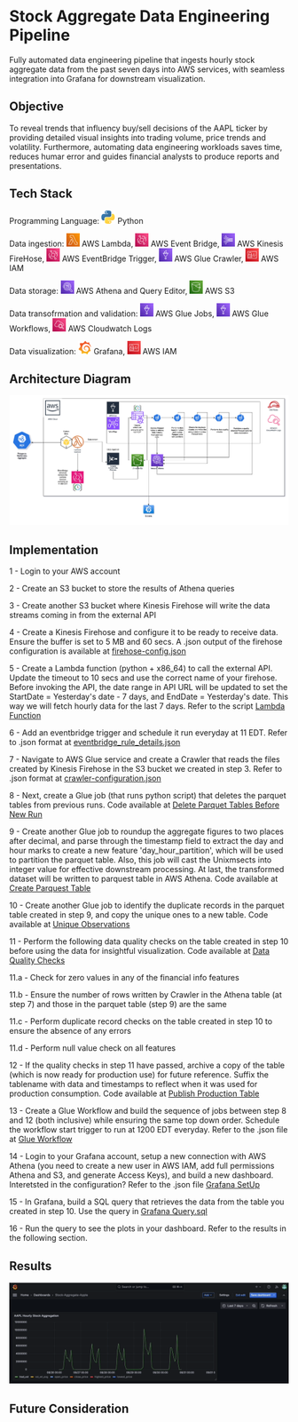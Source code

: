 # Stock Aggregate Data Engineering Pipeline
Fully automated data engineering pipeline that ingests hourly stock aggregate data from the past seven days into AWS services, with seamless integration into Grafana for downstream visualization.

## Objective

To reveal trends that influency buy/sell decisions of the AAPL ticker by providing detailed visual insights into trading volume, price trends and volatility. Furthermore, automating data engineering workloads saves time, reduces humar error and guides financial analysts to produce reports and presentations.

## Tech Stack

Programming Language: ![Python](https://github.com/arnab-raychaudhari/stock-aggregation-data-pipeline/blob/9f69abd4d570c16be5bc47b330bca84032e24aa5/logos--python.svg) Python

Data ingestion: ![AWS Lambda](https://github.com/arnab-raychaudhari/stock-aggregation-data-pipeline/blob/1574de2d30f644046913b565ca778f22f449e567/logos--aws-lambda.svg) AWS Lambda, ![AWS EventBridge](https://github.com/arnab-raychaudhari/stock-aggregation-data-pipeline/blob/1574de2d30f644046913b565ca778f22f449e567/logos--aws-eventbridge.svg) AWS Event Bridge, ![AWS Kinesis](https://github.com/arnab-raychaudhari/stock-aggregation-data-pipeline/blob/1574de2d30f644046913b565ca778f22f449e567/logos--aws-kinesis.svg) AWS Kinesis FireHose, ![AWS EventBridge Trigger](https://github.com/arnab-raychaudhari/stock-aggregation-data-pipeline/blob/1574de2d30f644046913b565ca778f22f449e567/logos--aws-eventbridge.svg) AWS EventBridge Trigger, ![AWS Glue Crawler](https://github.com/arnab-raychaudhari/stock-aggregation-data-pipeline/blob/1574de2d30f644046913b565ca778f22f449e567/logos--aws-glue.svg) AWS Glue Crawler, ![AWS IAM](https://github.com/arnab-raychaudhari/stock-aggregation-data-pipeline/blob/1574de2d30f644046913b565ca778f22f449e567/logos--aws-iam.svg) AWS IAM

Data storage: ![AWS Athena](https://github.com/arnab-raychaudhari/stock-aggregation-data-pipeline/blob/1574de2d30f644046913b565ca778f22f449e567/logos--aws-athena.svg) AWS Athena and Query Editor, ![AWS S3](https://github.com/arnab-raychaudhari/stock-aggregation-data-pipeline/blob/1574de2d30f644046913b565ca778f22f449e567/logos--aws-s3.svg) AWS S3

Data transofrmation and validation: ![AWS Glue Jobs](https://github.com/arnab-raychaudhari/stock-aggregation-data-pipeline/blob/1574de2d30f644046913b565ca778f22f449e567/logos--aws-glue.svg) AWS Glue Jobs, ![AWS Glue WorkFlows](https://github.com/arnab-raychaudhari/stock-aggregation-data-pipeline/blob/1574de2d30f644046913b565ca778f22f449e567/logos--aws-glue.svg) AWS Glue Workflows, ![AWS Cloudwatch Logs](https://github.com/arnab-raychaudhari/stock-aggregation-data-pipeline/blob/1574de2d30f644046913b565ca778f22f449e567/logos--aws-cloudwatch.svg) AWS Cloudwatch Logs

Data visualization: ![Grafana](https://github.com/arnab-raychaudhari/stock-aggregation-data-pipeline/blob/9f69abd4d570c16be5bc47b330bca84032e24aa5/devicon--grafana.svg) Grafana, ![AWS IAM](https://github.com/arnab-raychaudhari/stock-aggregation-data-pipeline/blob/1574de2d30f644046913b565ca778f22f449e567/logos--aws-iam.svg) AWS IAM

## Architecture Diagram

![Architecture Diagram](https://github.com/arnab-raychaudhari/stock-aggregation-data-pipeline/blob/8782140878d57c7cb14357b8ba031b1f13c813c5/StockAggregateArchitectureDiagram.jpg)

## Implementation

1 - Login to your AWS account

2 - Create an S3 bucket to store the results of Athena queries

3 - Create another S3 bucket where Kinesis Firehose will write the data streams coming in from the external API

4 - Create a Kinesis Firehose and configure it to be ready to receive data. Ensure the buffer is set to 5 MB and 60 secs. A .json output of the firehose configuration is available at [firehose-config.json](https://github.com/arnab-raychaudhari/stock-aggregation-data-pipeline/blob/cb5a6422542fd0c9e0879f430506367eb8f2a69f/firehose-config.json)

5 - Create a Lambda function (python + x86_64) to call the external API. Update the timeout to 10 secs and use the correct name of your firehose. Before invoking the API, the date range in API URL will be updated to set the StartDate = Yesterday's date - 7 days, and EndDate = Yesterday's date. This way we will fetch hourly data for the last 7 days. Refer to the script [Lambda Function](https://github.com/arnab-raychaudhari/stock-aggregation-data-pipeline/blob/cb5a6422542fd0c9e0879f430506367eb8f2a69f/stock-aggregate-data-ingestion-lambda-function.py)

6 - Add an eventbridge trigger and schedule it run everyday at 11 EDT. Refer to .json format at [eventbridge_rule_details.json](https://github.com/arnab-raychaudhari/stock-aggregation-data-pipeline/blob/cb5a6422542fd0c9e0879f430506367eb8f2a69f/eventbridge_rule_details.json)

7 - Navigate to AWS Glue service and create a Crawler that reads the files created by Kinesis Firehose in the S3 bucket we created in step 3. Refer to .json format at [crawler-configuration.json](https://github.com/arnab-raychaudhari/stock-aggregation-data-pipeline/blob/cb5a6422542fd0c9e0879f430506367eb8f2a69f/crawler_configuration.json)

8 - Next, create a Glue job (that runs python script) that deletes the parquet tables from previous runs. Code available at [Delete Parquet Tables Before New Run](https://github.com/arnab-raychaudhari/stock-aggregation-data-pipeline/blob/b793992353ca4eac2ef41f8c3d5d9b5d54860070/delete-pqt-stock-aggregate-data-glue-job-script.py)

9 - Create another Glue job to roundup the aggregate figures to two places after decimal, and parse through the timestamp field to extract the day and hour marks to create a new feature 'day_hour_partition', which will be used to partition the parquet table. Also, this job will cast the Unixmsects into integer value for effective downstream processing. At last, the transformed dataset will be written to parquest table in AWS Athena. Code available at [Create Parquest Table](https://github.com/arnab-raychaudhari/stock-aggregation-data-pipeline/blob/b793992353ca4eac2ef41f8c3d5d9b5d54860070/create-stock-aggregate-data-pqt-glue-job-script.py)

10 - Create another Glue job to identify the duplicate records in the parquet table created in step 9, and copy the unique ones to a new table. Code available at [Unique Observations](https://github.com/arnab-raychaudhari/stock-aggregation-data-pipeline/blob/b793992353ca4eac2ef41f8c3d5d9b5d54860070/create-sans-dup-pqt-if-required-glue-job-script.py)

11 - Perform the following data quality checks on the table created in step 10 before using the data for insightful visualization. Code available at [Data Quality Checks](https://github.com/arnab-raychaudhari/stock-aggregation-data-pipeline/blob/e47f34588ccd706b2bb0894bf742d8a70bbfebf1/data-quality-stock-aggregate-glue-job-script.py)

11.a - Check for zero values in any of the financial info features

11.b - Ensure the number of rows written by Crawler in the Athena table (at step 7) and 
those in the parquet table (step 9) are the same

11.c - Perform duplicate record checks on the table created in step 10 to ensure the absence of any errors

11.d - Perform null value check on all features

12 - If the quality checks in step 11 have passed, archive a copy of the table (which is now ready for production use) for future reference. Suffix the tablename with data and timestamps to reflect when it was used for production consumption. Code available at [Publish Production Table](https://github.com/arnab-raychaudhari/stock-aggregation-data-pipeline/blob/b793992353ca4eac2ef41f8c3d5d9b5d54860070/publish_prod_parquet_stock_aggregate-glue-job-script.py)

13 - Create a Glue Workflow and build the sequence of jobs between step 8 and 12 (both inclusive) while ensuring the same top down order. Schedule the workflow start trigger to run at 1200 EDT everyday. Refer to the .json file at [Glue Workflow](https://github.com/arnab-raychaudhari/stock-aggregation-data-pipeline/blob/5a50abfac6b5baa007d88643db5ac3ca9487e552/glue-workflow-config.json)

14 - Login to your Grafana account, setup a new connection with AWS Athena (you need to create a new user in AWS IAM, add full permissions Athena and S3, and generate Access Keys), and build a new dashboard. Interetsted in the configuration? Refer to the .json file [Grafana SetUp](https://github.com/arnab-raychaudhari/stock-aggregation-data-pipeline/blob/5a50abfac6b5baa007d88643db5ac3ca9487e552/Stock-Aggregate-Apple-xxxxxxxxxxxxx.json)

15 - In Grafana, build a SQL query that retrieves the data from the table you created in step 10. Use the query in [Grafana Query.sql](https://github.com/arnab-raychaudhari/stock-aggregation-data-pipeline/blob/9f69abd4d570c16be5bc47b330bca84032e24aa5/Grafana-Query.sql)

16 - Run the query to see the plots in your dashboard. Refer to the results in the following section.

## Results

![Visualization](https://github.com/arnab-raychaudhari/stock-aggregation-data-pipeline/blob/d00fb780b8e7bd3c0f63e6deab49038985481f5a/GIF-grafana-dashboard.gif)

## Future Consideration

